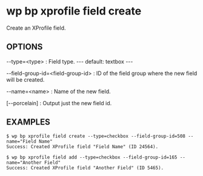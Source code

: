 #	wp bp xprofile field create

Create an XProfile field.

## OPTIONS

--type=&lt;type&gt;
: Field type.
\---
default: textbox
\---

--field-group-id=&lt;field-group-id&gt;
: ID of the field group where the new field will be created.

--name=&lt;name&gt;
: Name of the new field.

[--porcelain]
: Output just the new field id.

## EXAMPLES

    $ wp bp xprofile field create --type=checkbox --field-group-id=508 --name="Field Name"
    Success: Created XProfile field "Field Name" (ID 24564).

    $ wp bp xprofile field add --type=checkbox --field-group-id=165 --name="Another Field"
    Success: Created XProfile field "Another Field" (ID 5465).
